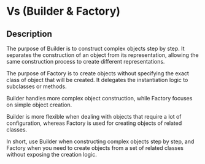 # Vs (Builder & Factory)

## Description

The purpose of Builder is to construct complex objects step by step.
It separates the construction of an object from its representation, allowing the same construction process to create different representations.

The purpose of Factory is to create objects without specifying the exact class of object that will be created.
It delegates the instantiation logic to subclasses or methods.

Builder handles more complex object construction, while Factory focuses on simple object creation.

Builder is more flexible when dealing with objects that require a lot of configuration, whereas Factory is used for creating objects of related classes.

In short, use Builder when constructing complex objects step by step, and Factory when you need to create objects from a set of related classes without exposing the creation logic.
